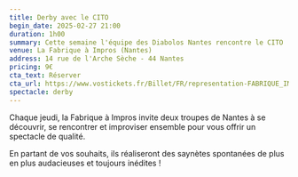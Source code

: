```yaml
---
title: Derby avec le CITO
begin_date: 2025-02-27 21:00
duration: 1h00
summary: Cette semaine l'équipe des Diabolos Nantes rencontre le CITO
venue: La Fabrique à Impros (Nantes)
address: 14 rue de l'Arche Sèche - 44 Nantes
pricing: 9€
cta_text: Réserver
cta_url: https://www.vostickets.fr/Billet/FR/representation-FABRIQUE_IMPROS-28352-0.wb?REFID=Dc8MAAAAAABfAQ
spectacle: derby
---
```


Chaque jeudi, la Fabrique à Impros invite deux troupes de Nantes à se découvrir, se rencontrer et improviser ensemble pour vous offrir un spectacle de qualité.

En partant de vos souhaits, ils réaliseront des saynètes spontanées de plus en plus audacieuses et toujours inédites !